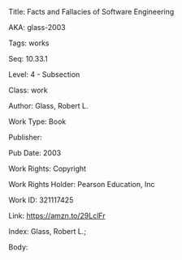 Title: Facts and Fallacies of Software Engineering 


AKA: glass-2003 

Tags: works 

Seq:  10.33.1 

Level: 4 - Subsection  

Class: work 

Author: Glass, Robert L.

Work Type: Book

Publisher: 

Pub Date: 2003

Work Rights:  Copyright

Work Rights Holder: Pearson Education, Inc

Work ID: 321117425

Link: https://amzn.to/29LclFr 

Index: Glass, Robert L.;  

Body:  

